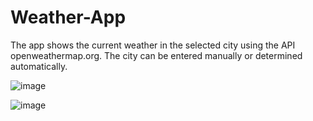 # Weather-App

The app shows the current weather in the selected city using the API openweathermap.org. The city can be entered manually or determined automatically.

![image](https://user-images.githubusercontent.com/63055096/134554108-2e642fe7-12ee-4033-9bf4-1d11354e6b74.png)

![image](https://user-images.githubusercontent.com/63055096/134554366-0083d431-e0d4-4cb2-9989-81cc786250d1.png)

